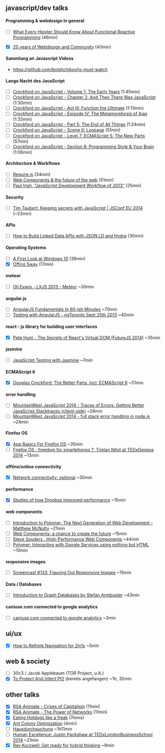 javascript/dev talks
----------------------
#### Programming & webdesign in general
- [ ] [What Every Hipster Should Know About Functional Reactive Programming](http://www.infoq.com/presentations/game-functional-reactive-programming) (46min)
- [x] [20 years of Webdesign and Community](http://alistapart.com/blog/post/jeffrey-zeldman-documentary) (40min)


#### Sammlung an Javascript Videos
- https://github.com/bolshchikov/js-must-watch

#### Lange Nacht des JavaScript
- [ ] [Crockford on JavaScript - Volume 1: The Early Years](https://www.youtube.com/watch?v=JxAXlJEmNMg) (1:45min)
- [ ] [Crockford on JavaScript - Chapter 2: And Then There Was JavaScript](https://www.youtube.com/watch?v=RO1Wnu-xKoY) (1:30min)
- [ ] [Crockford on JavaScript - Act III: Function the Ultimate](https://www.youtube.com/watch?v=ya4UHuXNygM) (1:13min)
- [ ] [Crockford on JavaScript - Episode IV: The Metamorphosis of Ajax](https://www.youtube.com/watch?v=Fv9qT9joc0M) (1:33min)
- [ ] [Crockford on JavaScript - Part 5: The End of All Things](https://www.youtube.com/watch?v=47Ceot8yqeI) (1:24min)
- [ ] [Crockford on JavaScript - Scene 6: Loopage](https://www.youtube.com/watch?v=QgwSUtYSUqA) (51min)
- [ ] [Crockford on JavaScript - Level 7: ECMAScript 5: The New Parts](https://www.youtube.com/watch?v=UTEqr0IlFKY) (57min)
- [ ] [Crockford on JavaScript - Section 8: Programming Style & Your Brain](https://www.youtube.com/watch?v=taaEzHI9xyY) (1:06min)

#### Architecture & Workflows
- [ ] [Require.js](https://www.youtube.com/watch?v=vWGuaZOTR4U) (34min)
- [ ] [Web Components & the future of the web](https://www.youtube.com/watch?v=Byux3Jfw5e8) (51min)
- [ ] [Paul Irish, "JavaScript Development Workflow of 2013"](https://www.youtube.com/watch?v=f7AU2Ozu8eo) (25min)

#### Security
- [ ] [Tim Taubert: Keeping secrets with JavaScript | JSConf EU 2014](https://www.youtube.com/watch?v=yf4m9LdO1zI) (~23min)


#### APIs
- [ ] [How to Build Linked Data APIs with JSON LD and Hydra](https://www.youtube.com/watch?v=fJCtaNRxg9M) (30min)

#### Operating Systems
- [ ]  [A First Look at Windows 10](https://www.youtube.com/watch?v=NfveyXCsiA8&list=UUVGOyzms_XJNk_DHqrffXCw) (39min)
- [x] [Office Sway](https://www.youtube.com/watch?v=IUBTY25bDOQ) (17min)

#### meteor  
- [ ]  [Oli Evans - LXJS 2013 - Meteor](https://www.youtube.com/watch?v=jFiLPpTKK-I&feature=youtu.be) ~30min  

#### angular.js  
- [ ]  [AngularJS Fundamentals In 60-ish Minutes](https://www.youtube.com/watch?v=i9MHigUZKEM&feature=youtu.be) ~70min 
- [ ]  [Testing with AngularJS - ngToronto Sept 25th 2013](https://www.youtube.com/watch?v=AKwqfHm-3ZQ&feature=youtu.be) ~40min 

#### react - js library for building user interfaces  
- [x]  [Pete Hunt - The Secrets of React's Virtual DOM (FutureJS 2014)](https://www.youtube.com/watch?v=-DX3vJiqxm4) ~35min 

#### jasmine  
- [ ] [JavaScript Testing with Jasmine](http://vimeo.com/71326996) ~7min 

#### ECMAScript 6  
- [x] [Douglas Crockford: The Better Parts, incl. ECMAScript 6](http://www.ustream.tv/recorded/46640057) ~51min  

#### error handling  
- [ ] [MountainWest JavaScript 2014 - Traces of Errors: Getting Better JavaScript Stacktraces (client-side)](https://www.youtube.com/watch?v=4Tys-VuBPgo) ~28min 
- [ ] [MountainWest JavaScript 2014 - full stack error handling in node.js](https://www.youtube.com/watch?v=p-2fzgfk9AA) ~24min

#### Firefox OS
- [x] [App Basics For Firefox OS](https://www.youtube.com/watch?v=NRRVQSLea34) ~35min
- [ ] [Firefox OS : freedom for smartphones ?: Tristan Nitot at TEDxGeneva 2014](https://www.youtube.com/watch?v=JeXP5Ks75LI&feature=youtu.be) ~13min

#### offline/online connectivity
- [x] [Network connectivity: optional](http://vimeo.com/94347623) ~30min 

#### performance
- [x] [Studies of how Dropbox improved performance](http://www.youtube.com/watch?v=3VvPiJ2TzXs&feature=youtu.be&desktop_uri=%2Fwatch%3Fv%3D3VvPiJ2TzXs%26feature%3Dyoutu.be&app=desktop) ~15min 

#### web components
- [ ] [Introduction to Polymer: The Next Generation of Web Development - Matthew McNulty](https://www.youtube.com/watch?v=8-Zq2KUN6jM) ~21min 
- [ ] [Web Components: a chance to create the future](https://www.youtube.com/watch?v=JUzjr1bIRUg) ~15min 
- [ ] [Steve Souders : High-Performance Web Components](https://www.youtube.com/watch?v=RaUNkqDIHr4&feature=youtu.be) ~44min 
- [ ] [Polymer: Interacting with Google Services using nothing but HTML](https://www.youtube.com/watch?v=eORqFaf_QzM) ~10min 

#### responsive images
- [ ] [Screencast #133: Figuring Out Responsive Images](http://vimeo.com/95506624) ~15min 

#### Data / Databases
- [ ] [Introduction to Graph Databases by Stefan Armbuster](https://www.youtube.com/watch?v=rpDt_915jU0) ~43min 

#### caniuse.com connected to google analytics
- [ ] [caniuse.com connected to google analytics](https://www.youtube.com/watch?v=k0IsEIIgfaI&feature=youtu.be) ~3min

ui/ux
---------------------- 

- [x] [How to Rethink Navigation for 2in1s](https://software.intel.com/en-us/videos/how-to-rethink-navigation-for-2in1s) ~5min  

web & society
---------------------- 

- [ ] 30c3 / Jacob Applebaum (TOR Project, u.A.)
- [x] [To Protect And Infect Pt2](http://media.ccc.de/browse/congress/2013/30C3_-_5713_-_en_-_saal_2_-_201312301130_-_to_protect_and_infect_part_2_-_jacob.html) (bereits angefangen) ~1h, 35min

other talks
---------------------- 
- [x] [RSA Animate - Crises of Capitalism](https://www.youtube.com/watch?v=qOP2V_np2c0) (11min)
- [x] [RSA Animate - The Power of Networks](https://www.youtube.com/watch?v=nJmGrNdJ5Gw) (11min)
- [x] [Eating Hotdogs like a freak](https://www.youtube.com/watch?v=6Tq00PyPHP4&list=PLE50FC91A844EEC33) (7mins)
- [x] [Ant Colony Optimization](https://www.youtube.com/watch?v=SMc6UR5blS0) (4min)
- [ ] [Hausdurchsuchung](https://www.youtube.com/watch?v=6QN5pashwKk) ~1h11min
- [ ] [Human Excellence: Justin Packshaw at TEDxLondonBusinessSchool 2014](https://www.youtube.com/watch?v=VZuEHJUg9Yo&list=PLsRNoUx8w3rOHqEz_K3Sg3xwWOZgK1Cwt) ~21min
- [x] [Ray Kurzweil: Get ready for hybrid thinking](https://www.youtube.com/watch?v=PVXQUItNEDQ) ~9min
